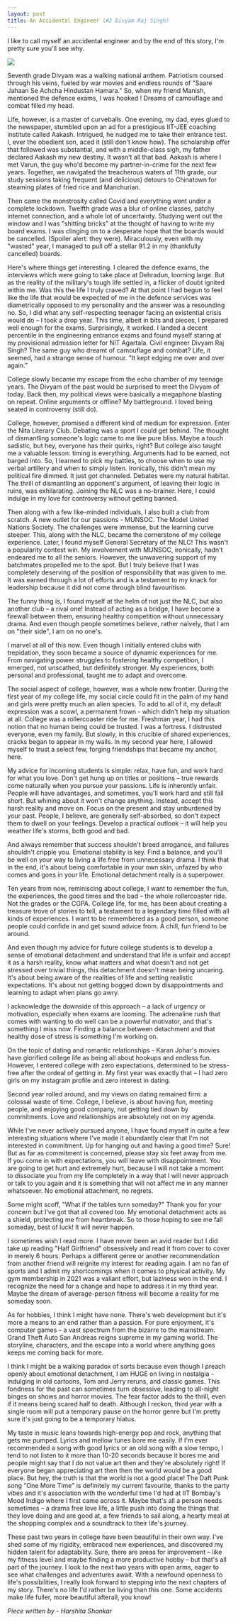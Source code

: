 ```yaml
---
layout: post
title: An Accidental Engineer (#2 Divyam Raj Singh)
---
```


I like to call myself an accidental engineer and by the end of this story, I'm pretty sure you'll see why. 

![](https://i.ibb.co/WxcgtqP/Whats-App-Image-2024-04-21-at-11-05-24-AM.jpg)

Seventh grade Divyam was a walking national anthem. Patriotism coursed through his veins, fueled by war movies and endless rounds of "Saare Jahaan Se Achcha Hindustan Hamara." So, when my friend Manish, mentioned the defence exams, I was hooked ! Dreams of camouflage and combat filled my head. 

Life, however, is a master of curveballs. One evening, my dad, eyes glued to the newspaper, stumbled upon an ad for a prestigious IIT-JEE coaching institute called Aakash. Intrigued, he nudged me to take their entrance test. I, ever the obedient son, aced it (still don't know how). The scholarship offer that followed was substantial, and with a middle-class sigh, my father declared Aakash my new destiny. It wasn't all that bad. Aakash is where I met Varun, the guy who'd become my partner-in-crime for the next few years. Together, we navigated the treacherous waters of 11th grade, our study sessions taking frequent (and delicious) detours to Chinatown for steaming plates of fried rice and Manchurian. 

Then came the monstrosity called Covid and everything went under a complete lockdown. Twelfth grade was a blur of online classes, patchy internet connection, and a whole lot of uncertainty. Studying went out the window and I was "shitting bricks" at the thought of having to write my board exams.  I was clinging on to a desperate hope that the boards would be cancelled. (Spoiler alert: they were). Miraculously, even with my "wasted" year, I managed to pull off a stellar 91.2 in my (thankfully cancelled) boards.

Here's where things get interesting. I cleared the defence exams, the interviews which were going to take place at Dehradun, looming large. But as the reality of the military's tough life settled in, a flicker of doubt ignited within me. Was this the life I truly craved? At that point I had begun to feel like the life that would be expected of me in the defence services was diametrically opposed to my personality and the answer was a resounding no. So, I did what any self-respecting teenager facing an existential crisis would do – I took a drop year. This time, albeit in bits and pieces, I prepared well enough for the exams. Surprisingly, it worked. I landed a decent percentile in the engineering entrance exams and found myself staring at my provisional admission letter for NIT Agartala. Civil engineer Divyam Raj Singh? The same guy who dreamt of camouflage and combat? Life, it seemed, had a strange sense of humour. "It kept edging me over and over again.”

College slowly became my escape from the echo chamber of my teenage years. The Divyam of the past would be surprised to meet the Divyam of today. Back then, my political views were basically a megaphone blasting on repeat. Online arguments or offline? My battleground. I loved being seated in controversy (still do). 

College, however, promised a different kind of medium for expression. Enter the Nita Literary Club. Debating was a sport I could get behind. The thought of dismantling someone's logic came to me like pure bliss. Maybe a touch sadistic, but hey, everyone has their quirks, right? But college also taught me a valuable lesson: timing is everything. Arguments had to be earned, not barged into. So, I learned to pick my battles, to choose when to use my verbal artillery and when to simply listen. Ironically, this didn't mean my political fire dimmed. It just got channeled. Debates were my natural habitat. The thrill of dismantling an opponent's argument, of leaving their logic in ruins, was exhilarating. Joining the NLC was a no-brainer. Here, I could indulge in my love for controversy without getting banned.

Then along with a few like-minded individuals, I also built a club from scratch. A new outlet for our passions - MUNSOC. The Model United Nations Society. The challenges were immense, but the learning curve steeper. This, along with the NLC, became the cornerstone of my college experience. Later, I found myself General Secretary of the NLC! This wasn't a popularity contest win. My involvement with MUNSOC, ironically, hadn't endeared me to all the seniors. However, the unwavering support of my batchmates propelled me to the spot. But I truly believe that I was completely deserving of the position of responsibility that was given to me. It was earned through a lot of efforts and is a testament to my knack for leadership because it did not come through blind favouritism.

The funny thing is, I found myself at the helm of not just the NLC, but also another club – a rival one! Instead of acting as a bridge, I have become a firewall between them, ensuring healthy competition without unnecessary drama. And even though people sometimes believe, rather naïvely, that I am on "their side", I am on no one's.

I marvel at all of this now. Even though I initially entered clubs with trepidation, they soon became a source of dynamic experiences for me. From navigating power struggles to fostering healthy competition, I emerged, not unscathed, but definitely stronger. My experiences, both personal and professional, taught me to adapt and overcome.

The social aspect of college, however, was a whole new frontier. During the first year of my college life, my social circle could fit in the palm of my hand and girls were pretty much an alien species. To add to all of it, my default expression was a scowl, a permanent frown - which didn't help my situation at all. College was a rollercoaster ride for me. Freshman year, I had this notion that no human being could be trusted. I was a fortress. I distrusted everyone, even my family. But slowly, in this crucible of shared experiences, cracks began to appear in my walls. In my second year here, I allowed myself to trust a select few, forging friendships that became my anchor, here.

My advice for incoming students is simple: relax, have fun, and work hard for what you love. Don't get hung up on titles or positions – true rewards come naturally when you pursue your passions. Life is inherently unfair. People will have advantages, and sometimes, you'll work hard and still fall short. But whining about it won't change anything. Instead, accept this harsh reality and move on. Focus on the present and stay unburdened by your past.  People, I believe, are generally self-absorbed, so don't expect them to dwell on your feelings. Develop a practical outlook – it will help you weather life's storms, both good and bad. 

And always remember that success shouldn't breed arrogance, and failures shouldn't cripple you.  Emotional stability is key.  Find a balance, and you'll be well on your way to living a life free from unnecessary drama.  I think that in the end, it's about being comfortable in your own skin, unfazed by who comes and goes in your life. Emotional detachment really is a superpower.

Ten years from now, reminiscing about college, I want to remember the fun, the experiences, the good times and the bad – the whole rollercoaster ride. Not the grades or the CGPA. College life, for me, has been about creating a treasure trove of stories to tell, a testament to a legendary time filled with all kinds of experiences. I want to be remembered as a good person, someone people could confide in and get sound advice from. A chill, fun friend to be around. 

And even though my advice for future college students is to develop a sense of emotional detachment and understand that life is unfair and accept it as a harsh reality, know what matters and what doesn't and not get stressed over trivial things, this detachment doesn't mean being uncaring. It's about being aware of the realities of life and setting realistic expectations. It's about not getting bogged down by disappointments and learning to adapt when plans go awry. 

I acknowledge the downside of this approach – a lack of urgency or motivation, especially when exams are looming. The adrenaline rush that comes with wanting to do well can be a powerful motivator, and that's something I miss now.  Finding a balance between detachment and that healthy dose of stress is something I'm working on.

On the topic of dating and romantic relationships - Karan Johar's movies have glorified college life as being all about hookups and endless fun. However, I entered college with zero expectations, determined to be stress-free after the ordeal of getting in. My first year was exactly that – I had zero girls on my instagram profile and zero interest in dating.

Second year rolled around, and my views on dating remained firm: a colossal waste of time. College, I believe, is about having fun, meeting people, and enjoying good company, not getting tied down by commitments. Love and relationships are absolutely not on my agenda.

While I've never actively pursued anyone, I have found myself in quite a few interesting situations where I've made it abundantly clear that I'm not interested in commitment. Up for hanging out and having a good time? Sure! But as far as commitment is concerned,  please stay six feet away from me. If you come in with expectations, you will leave with disappointment. You are going to get hurt and extremely hurt, because I will not take a moment to dissociate you from my life completely in a way that I will never approach or talk to you again and it is something that will not affect me in any manner whatsoever. No emotional attachment, no regrets.

Some might scoff,  "What if the tables turn someday?" Thank you for your concern but I've got that all covered too. My emotional detachment acts as a shield, protecting me from heartbreak. So to those hoping to see me fall someday, best of luck! It will never happen.

I sometimes wish I read more. I have never been an avid reader but I did take up reading "Half Girlfriend" obsessively and read it from cover to cover in merely 6 hours. Perhaps a different genre or another recommendation from another friend will reignite my interest for reading again. I am no fan of sports and I admit my shortcomings when it comes to physical activity.  My gym membership in 2021 was a valiant effort, but laziness won in the end.  I recognize the need for a change and hope to address it in my third year.  Maybe the dream of average-person fitness will become a reality for me someday soon.

As for hobbies, I think I might have none. There's web development but it's more a means to an end rather than a passion.  For pure enjoyment, it's computer games – a vast spectrum from the bizarre to the mainstream. Grand Theft Auto San Andreas reigns supreme in my gaming world.  The storyline, characters, and the escape into a world where anything goes keeps me coming back for more. 

I think I might be a walking paradox of sorts because even though I preach openly about emotional detachment, I am HUGE on living in nostalgia - indulging in old cartoons, Tom and Jerry reruns, and classic games. This fondness for the past can sometimes turn obsessive, leading to all-night binges on shows and horror movies. The fear factor adds to the thrill, even if it means being scared half to death. Although I reckon, third year with a single room will put a temporary pause on the horror genre but I'm pretty sure it's just going to be a temporary hiatus.

My taste in music leans towards high-energy pop and rock, anything that gets me pumped. Lyrics and mellow tunes bore me easily. If I'm ever recommended a song with good lyrics or an old song with a slow tempo, I tend to not listen to it more than 10-20 seconds because it bores me and people might say that I do not value art then and they're absolutely right! If everyone began appreciating art then then the world would be a good place. But hey, the truth is that the world is not a good place! The Daft Punk song "One More Time" is definitely my current favourite, thanks to the party vibes and it's association with the wonderful time I'd had at IIT Bombay's Mood Indigo where I first came across it. Maybe that's all a person needs sometimes – a drama free love life, a little push into doing the things that they love doing and are good at, a few friends to sail along, a hearty meal at the shopping complex and a soundtrack to their life's journey.

These past two years in college have been beautiful in their own way. I've shed some of my rigidity, embraced new experiences, and discovered my hidden talent for adaptability. Sure, there are areas for improvement – like my fitness level and maybe finding a more productive hobby – but that's all part of the journey. I look to the next two years with open arms, eager to see what challenges and adventures await. With a newfound openness to life's possibilities, I really look forward to stepping into the next chapters of my story. There's no life I'd rather be living than this one. Some accidents make life fuller, more beautiful afterall, you know!

*Piece written by - Harshita Shankar*